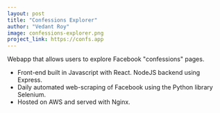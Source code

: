 ```yaml
---
layout: post
title: "Confessions Explorer"
author: "Vedant Roy"
image: confessions-explorer.png
project_link: https://confs.app
---
```


Webapp that allows users to explore Facebook "confessions" pages.
* Front-end built in Javascript with React. NodeJS backend using Express.
* Daily automated web-scraping of Facebook using the Python library Selenium.
* Hosted on AWS and served with Nginx.
